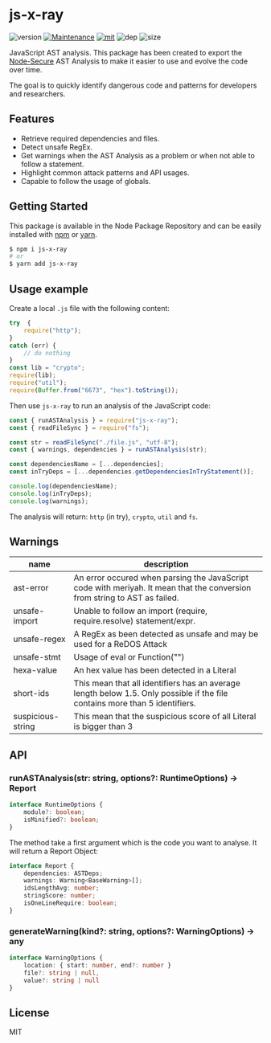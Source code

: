# js-x-ray
![version](https://img.shields.io/badge/dynamic/json.svg?url=https://raw.githubusercontent.com/fraxken/js-x-ray/master/package.json&query=$.version&label=Version)
[![Maintenance](https://img.shields.io/badge/Maintained%3F-yes-green.svg)](https://github.com/fraxken/js-x-ray/commit-activity)
[![mit](https://img.shields.io/github/license/Naereen/StrapDown.js.svg)](https://github.com/fraxken/js-x-ray/blob/master/LICENSE)
![dep](https://img.shields.io/david/fraxken/js-x-ray)
![size](https://img.shields.io/bundlephobia/min/js-x-ray)

JavaScript AST analysis. This package has been created to export the [Node-Secure](https://github.com/ES-Community/nsecure) AST Analysis to make it easier to use and evolve the code over time.

The goal is to quickly identify dangerous code and patterns for developers and researchers.

## Features
- Retrieve required dependencies and files.
- Detect unsafe RegEx.
- Get warnings when the AST Analysis as a problem or when not able to follow a statement.
- Highlight common attack patterns and API usages.
- Capable to follow the usage of globals.

## Getting Started

This package is available in the Node Package Repository and can be easily installed with [npm](https://docs.npmjs.com/getting-started/what-is-npm) or [yarn](https://yarnpkg.com).

```bash
$ npm i js-x-ray
# or
$ yarn add js-x-ray
```

## Usage example
Create a local `.js` file with the following content:
```js
try  {
    require("http");
}
catch (err) {
    // do nothing
}
const lib = "crypto";
require(lib);
require("util");
require(Buffer.from("6673", "hex").toString());
```

Then use `js-x-ray` to run an analysis of the JavaScript code:
```js
const { runASTAnalysis } = require("js-x-ray");
const { readFileSync } = require("fs");

const str = readFileSync("./file.js", "utf-8");
const { warnings, dependencies } = runASTAnalysis(str);

const dependenciesName = [...dependencies];
const inTryDeps = [...dependencies.getDependenciesInTryStatement()];

console.log(dependenciesName);
console.log(inTryDeps);
console.log(warnings);
```

The analysis will return: `http` (in try), `crypto`, `util` and `fs`.

## Warnings

| name | description |
| --- | --- |
| ast-error | An error occured when parsing the JavaScript code with meriyah. It mean that the conversion from string to AST as failed. |
| unsafe-import | Unable to follow an import (require, require.resolve) statement/expr. |
| unsafe-regex | A RegEx as been detected as unsafe and may be used for a ReDOS Attack |
| unsafe-stmt | Usage of eval or Function("") |
| hexa-value | An hex value has been detected in a Literal |
| short-ids | This mean that all identifiers has an average length below 1.5. Only possible if the file contains more than 5 identifiers. |
| suspicious-string | This mean that the suspicious score of all Literal is bigger than 3 |

## API

### runASTAnalysis(str: string, options?: RuntimeOptions) -> Report

```ts
interface RuntimeOptions {
    module?: boolean;
    isMinified?: boolean;
}
```

The method take a first argument which is the code you want to analyse. It will return a Report Object:

```ts
interface Report {
    dependencies: ASTDeps;
    warnings: Warning<BaseWarning>[];
    idsLengthAvg: number;
    stringScore: number;
    isOneLineRequire: boolean;
}
```

### generateWarning(kind?: string, options?: WarningOptions) -> any

```ts
interface WarningOptions {
    location: { start: number, end?: number }
    file?: string | null,
    value?: string | null
}
```

## License
MIT
